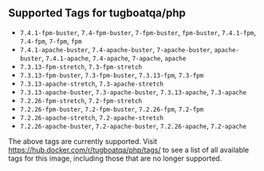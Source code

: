## Supported Tags for tugboatqa/php

* `7.4.1-fpm-buster`, `7.4-fpm-buster`, `7-fpm-buster`, `fpm-buster`, `7.4.1-fpm`, `7.4-fpm`, `7-fpm`, `fpm`
* `7.4.1-apache-buster`, `7.4-apache-buster`, `7-apache-buster`, `apache-buster`, `7.4.1-apache`, `7.4-apache`, `7-apache`, `apache`
* `7.3.13-fpm-stretch`, `7.3-fpm-stretch`
* `7.3.13-fpm-buster`, `7.3-fpm-buster`, `7.3.13-fpm`, `7.3-fpm`
* `7.3.13-apache-stretch`, `7.3-apache-stretch`
* `7.3.13-apache-buster`, `7.3-apache-buster`, `7.3.13-apache`, `7.3-apache`
* `7.2.26-fpm-stretch`, `7.2-fpm-stretch`
* `7.2.26-fpm-buster`, `7.2-fpm-buster`, `7.2.26-fpm`, `7.2-fpm`
* `7.2.26-apache-stretch`, `7.2-apache-stretch`
* `7.2.26-apache-buster`, `7.2-apache-buster`, `7.2.26-apache`, `7.2-apache`

The above tags are currently supported. Visit https://hub.docker.com/r/tugboatqa/php/tags/ to see a list of all available tags for this image, including those that are no longer supported.
